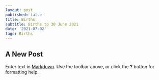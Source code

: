 ```yaml
---
layout: post
published: false
title: Births
subtitle: Births to 30 June 2021
date: '2021-07-02'
tags: Births
---
```

## A New Post

Enter text in [Markdown](http://daringfireball.net/projects/markdown/). Use the toolbar above, or click the **?** button for formatting help.
